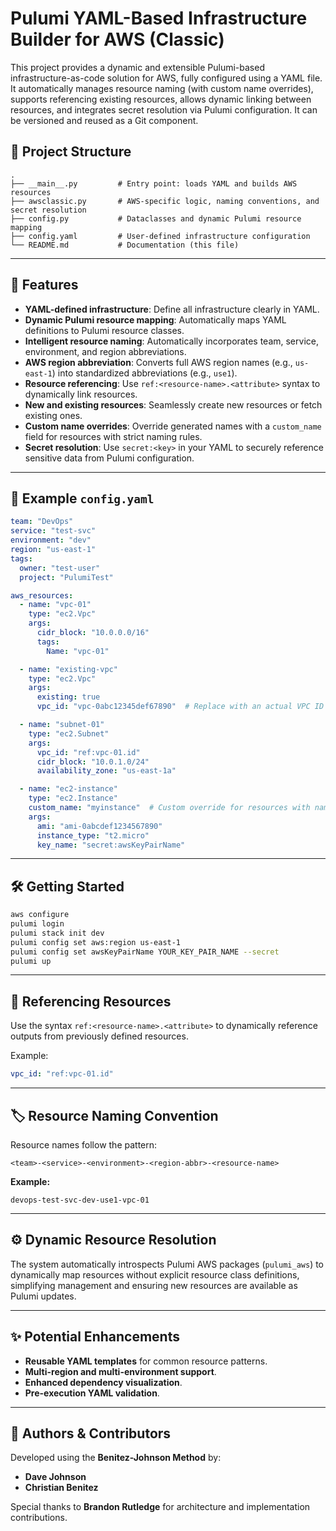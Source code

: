 # Pulumi YAML-Based Infrastructure Builder for AWS (Classic)

This project provides a dynamic and extensible Pulumi-based infrastructure-as-code solution for AWS, fully configured using a YAML file. It automatically manages resource naming (with custom name overrides), supports referencing existing resources, allows dynamic linking between resources, and integrates secret resolution via Pulumi configuration. It can be versioned and reused as a Git component.

## 📂 Project Structure

```
.
├── __main__.py         # Entry point: loads YAML and builds AWS resources
├── awsclassic.py       # AWS-specific logic, naming conventions, and secret resolution
├── config.py           # Dataclasses and dynamic Pulumi resource mapping
├── config.yaml         # User-defined infrastructure configuration
└── README.md           # Documentation (this file)
```

---

## 🚀 Features

- **YAML-defined infrastructure**: Define all infrastructure clearly in YAML.
- **Dynamic Pulumi resource mapping**: Automatically maps YAML definitions to Pulumi resource classes.
- **Intelligent resource naming**: Automatically incorporates team, service, environment, and region abbreviations.
- **AWS region abbreviation**: Converts full AWS region names (e.g., `us-east-1`) into standardized abbreviations (e.g., `use1`).
- **Resource referencing**: Use `ref:<resource-name>.<attribute>` syntax to dynamically link resources.
- **New and existing resources**: Seamlessly create new resources or fetch existing ones.
- **Custom name overrides**: Override generated names with a `custom_name` field for resources with strict naming rules.
- **Secret resolution**: Use `secret:<key>` in your YAML to securely reference sensitive data from Pulumi configuration.

---

## 📄 Example `config.yaml`

```yaml
team: "DevOps"
service: "test-svc"
environment: "dev"
region: "us-east-1"
tags:
  owner: "test-user"
  project: "PulumiTest"

aws_resources:
  - name: "vpc-01"
    type: "ec2.Vpc"
    args:
      cidr_block: "10.0.0.0/16"
      tags:
        Name: "vpc-01"

  - name: "existing-vpc"
    type: "ec2.Vpc"
    args:
      existing: true
      vpc_id: "vpc-0abc12345def67890"  # Replace with an actual VPC ID

  - name: "subnet-01"
    type: "ec2.Subnet"
    args:
      vpc_id: "ref:vpc-01.id"
      cidr_block: "10.0.1.0/24"
      availability_zone: "us-east-1a"

  - name: "ec2-instance"
    type: "ec2.Instance"
    custom_name: "myinstance"  # Custom override for resources with naming restrictions
    args:
      ami: "ami-0abcdef1234567890"
      instance_type: "t2.micro"
      key_name: "secret:awsKeyPairName"
```

---

## 🛠 Getting Started

```bash
aws configure
pulumi login
pulumi stack init dev
pulumi config set aws:region us-east-1
pulumi config set awsKeyPairName YOUR_KEY_PAIR_NAME --secret
pulumi up
```

---

## 🔗 Referencing Resources

Use the syntax `ref:<resource-name>.<attribute>` to dynamically reference outputs from previously defined resources.

Example:

```yaml
vpc_id: "ref:vpc-01.id"
```

---

## 🏷 Resource Naming Convention

Resource names follow the pattern:

```
<team>-<service>-<environment>-<region-abbr>-<resource-name>
```

**Example:**

```
devops-test-svc-dev-use1-vpc-01
```

---

## ⚙️ Dynamic Resource Resolution

The system automatically introspects Pulumi AWS packages (`pulumi_aws`) to dynamically map resources without explicit resource class definitions, simplifying management and ensuring new resources are available as Pulumi updates.

---

## ✨ Potential Enhancements

- **Reusable YAML templates** for common resource patterns.
- **Multi-region and multi-environment support**.
- **Enhanced dependency visualization**.
- **Pre-execution YAML validation**.

---

## 👥 Authors & Contributors

Developed using the **Benitez-Johnson Method** by:
- **Dave Johnson**
- **Christian Benitez**

Special thanks to **Brandon Rutledge** for architecture and implementation contributions.
